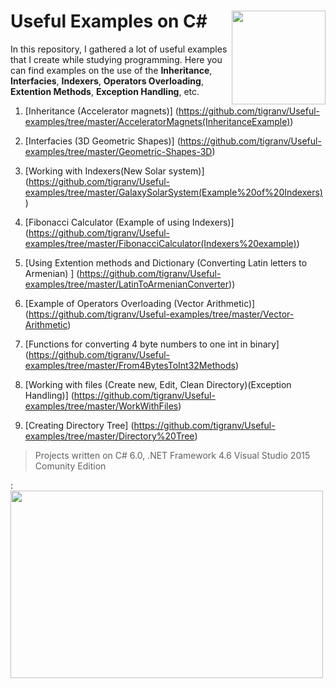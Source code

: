 # Useful Examples on C#  <img src="https://cloud.githubusercontent.com/assets/24522089/21962098/41a510c8-db36-11e6-95ef-eb392a0a1919.png" align="right" width="150px" height="150px" /> 
In this repository, I gathered a lot of useful examples that I create while studying programming. Here you can find examples on the use of the **Inheritance**, **Interfacies**, **Indexers**, **Operators Overloading**, **Extention Methods**, **Exception Handling**,  etc.

1. [Inheritance (Accelerator magnets)] (https://github.com/tigranv/Useful-examples/tree/master/AcceleratorMagnets(InheritanceExample))

2. [Interfacies (3D Geometric Shapes)] (https://github.com/tigranv/Useful-examples/tree/master/Geometric-Shapes-3D)


3. [Working with Indexers(New Solar system)] (https://github.com/tigranv/Useful-examples/tree/master/GalaxySolarSystem(Example%20of%20Indexers))

4. [Fibonacci Calculator (Example of using Indexers)] (https://github.com/tigranv/Useful-examples/tree/master/FibonacciCalculator(Indexers%20example))

5. [Using Extention methods and Dictionary (Converting Latin letters to Armenian) ] (https://github.com/tigranv/Useful-examples/tree/master/LatinToArmenianConverter))

6. [Example of Operators Overloading (Vector Arithmetic)] (https://github.com/tigranv/Useful-examples/tree/master/Vector-Arithmetic)

7. [Functions for converting 4 byte numbers to one int in binary] (https://github.com/tigranv/Useful-examples/tree/master/From4BytesToInt32Methods)

8. [Working with files (Create new, Edit, Clean Directory)(Exception Handling)] (https://github.com/tigranv/Useful-examples/tree/master/WorkWithFiles)

8. [Creating Directory Tree] (https://github.com/tigranv/Useful-examples/tree/master/Directory%20Tree)

> Projects written on C# 6.0, .NET Framework 4.6 Visual Studio 2015 Comunity Edition

: <img src="https://cloud.githubusercontent.com/assets/24522089/21958536/0aed1ce0-daca-11e6-859f-7a06d6f74b8f.gif" align="middle" width="500px" height="300px" /> 
